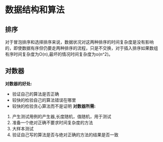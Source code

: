 # 数据结构和算法
## 排序
  对于冒泡排序和选择排序来说，数据状况对这两种排序的时间复杂度是没有影响的，即使数据有序但仍要走两种排序的流程，只是不交换，对于插入排序如果数组有序时间复杂度为O(n),最坏的情况时间复杂度为o(n^2)。
## 对数器
**对数器的好处:**
- 验证自己的算法是否正确
- 较快的检验自己的算法错误在哪里
- 较快的检验贪心算法而不是证明
**对数器所需:**
1. 产生测试用例的产生器,长度随机，值随机，用于测试
2. 准备一个绝对正确不要求时间复杂度的方法
3. 大样本测试
4. 验证自己写的算法是否与绝对正确的方法的结果是否一致
 

